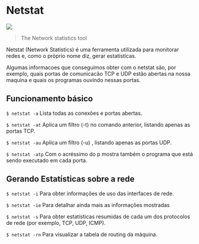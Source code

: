 # Netstat

![](https://i.imgur.com/MHpXCfP.png)

> The Network statistics tool

Netstat \(Network Statistics\) é uma ferramenta utilizada para monitorar redes e, como o próprio nome diz, gerar estatísticas.

Algumas informacoes que conseguimos obter com o netstat são, por exemplo, quais portas de comunicacão TCP e UDP estão abertas na nossa maquina e quais os programas ouvindo nessas portas.

## Funcionamento básico

`$ netstat -a` Lista todas as conexões e portas abertas.

`$ netstat -at` Aplica um filtro \(-t\) no comando anterior, listando apenas as portas TCP.

`$ netstat -au` Aplica um filtro \(-u\) , listando apenas as portas UDP.

`$ netstat -atp` Com o acréssimo do p mostra também o programa que está sendo executado em cada porta.

## Gerando Estatísticas sobre a rede

`$ netstat -i` Para obter informações de uso das interfaces de rede.

`$ netstat -ie` Para detalhar ainda mais as informações mostradas

`$ netstat -s` Para obter estatísticas resumidas de cada um dos protocolos de rede \(por exemplo, TCP, UDP, ICMP\).

`$ netstat -rn` Para visualizar a tabela de routing da máquina.

